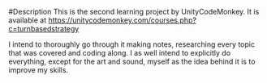 #Description
This is the second learning project by UnityCodeMonkey. 
It is available at https://unitycodemonkey.com/courses.php?c=turnbasedstrategy

I intend to thoroughly go through it making notes, researching every topic that was covered and coding along. 
I as well intend to explicitly do everything, except for the art and sound, myself as the idea behind it is to improve my skills.
